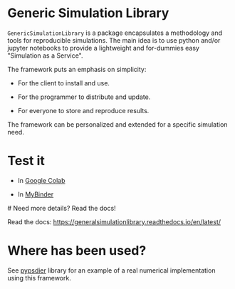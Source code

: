 # Generic Simulation Library

``GenericSimulationLibrary`` is a package encapsulates a methodology and tools for reproducible simulations. 
The main idea is to use python and/or jupyter notebooks to provide a lightweight and for-dummies easy 
"Simulation as a Service". 

The framework puts an emphasis on simplicity: 

* For the client to install and use. 

* For the programmer to distribute and update.

* For everyone to store and reproduce results. 

The framework can be personalized and extended for a specific simulation need.

# Test it

* In [Google Colab](https://colab.research.google.com/drive/1mfSZQOhe7qq1C-YpfX5dDpSedXGVjz4e?usp=sharing)

* In [MyBinder](https://mybinder.org/v2/gh/sebastiandres/GenericSimulationLibrary/master?filepath=GenericSimulationLibrary%2Ftest_notebook%2Ftest_mybinder.ipynb)

# Need more details? Read the docs!

Read the docs: https://generalsimulationlibrary.readthedocs.io/en/latest/

# Where has been used?

See [pypsdier](https://github.com/sebastiandres/pypsdier) library for an example of a real numerical implementation using this framework.
